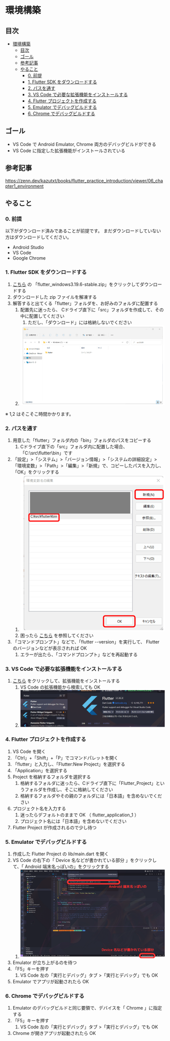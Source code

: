 # 環境構築

## 目次

- [環境構築](#環境構築)
  - [目次](#目次)
  - [ゴール](#ゴール)
  - [参考記事](#参考記事)
  - [やること](#やること)
    - [0. 前提](#0-前提)
    - [1. Flutter SDK をダウンロードする](#1-flutter-sdk-をダウンロードする)
    - [2. パスを通す](#2-パスを通す)
    - [3. VS Code で必要な拡張機能をインストールする](#3-vs-code-で必要な拡張機能をインストールする)
    - [4. Flutter プロジェクトを作成する](#4-flutter-プロジェクトを作成する)
    - [5. Emulator でデバッグビルドする](#5-emulator-でデバッグビルドする)
    - [6. Chrome でデバッグビルドする](#6-chrome-でデバッグビルドする)

## ゴール

- VS Code で Android Emulator, Chrome 両方のデバッグビルドができる
- VS Code に指定した拡張機能がインストールされている

## 参考記事

<https://zenn.dev/kazutxt/books/flutter_practice_introduction/viewer/06_chapter1_environment>

## やること

### 0. 前提

以下がダウンロード済みであることが前提です。
まだダウンロードしていない方はダウンロードしてください。

- Android Studio
- VS Code
- Google Chrome

### 1. Flutter SDK をダウンロードする

1. [こちら](https://docs.flutter.dev/get-started/install/windows/mobile?tab=download#install-the-flutter-sdk) の 「flutter_windows3.19.6-stable.zip」をクリックしてダウンロードする
2. ダウンロードした zip ファイルを解凍する
3. 解答すると出てくる「flutter」フォルダを、お好みのフォルダに配置する
   1. 配置先に迷ったら、 Cドライブ直下に「src」フォルダを作成して、その中に配置してください
      1. ただし、「ダウンロード」には格納しないでください
   2. ![alt text](./素材/環境構築/flutter_sdk_配置先.png)

※ 1,2 はそこそこ時間かかります。

### 2. パスを通す

1. 用意した「flutter」フォルダ内の「bin」フォルダのパスをコピーする
   1. Cドライブ直下の「src」フォルダ内に配置した場合、「C:\src\flutter\bin」です
2. 「設定」>「システム」>「バージョン情報」>「システムの詳細設定」>「環境変数」>「Path」>「編集」>「新規」で、コピーしたパスを入力し、「OK」をクリックする
   1. ![alt text](./素材/環境構築/環境変数にflutterを追加.png)
   2. 困ったら [こちら](https://zenn.dev/kazutxt/books/flutter_practice_introduction/viewer/06_chapter1_environment#2.-fluttersdkのインストール) を参照してください
3. 「コマンドプロンプト」などで、「flutter --version」を実行して、 Flutter のバージョンなどが表示されれば OK
   1. エラーが出たら、「コマンドプロンプト」などを再起動する

### 3. VS Code で必要な拡張機能をインストールする

1. [こちら](https://marketplace.visualstudio.com/items?itemName=Dart-Code.flutter) をクリックして、拡張機能をインストールする
   1. VS Code の拡張機能から検索しても OK
   2. ![alt text](./素材/環境構築/flutter_拡張.png)

### 4. Flutter プロジェクトを作成する

1. VS Code を開く
2. 「Ctrl」+「Shift」+「P」でコマンドパレットを開く
3. 「flutter」と入力し、「Flutter:New Project」を選択する
4. 「Application」を選択する
5. Project を格納するフォルダを選択する
   1. 格納するフォルダに迷ったら、Cドライブ直下に「Flutter_Project」というフォルダを作成し、そこに格納してください
   2. 格納するフォルダやその親のフォルダには「日本語」を含めないでください
6. プロジェクト名を入力する
   1. 迷ったらデフォルトのままで OK （ flutter_application_1 ）
   2. プロジェクト名には「日本語」を含めないでください
7. Flutter Project が作成されるので少し待つ

### 5. Emulator でデバッグビルドする

1. 作成した Flutter Project の lib/main.dart を開く
2. VS Code の右下の「 Device 名などが書かれている部分 」をクリックして、「 Android 端末名っぽいの」をクリックする
   1. ![alt text](./素材/環境構築/vscode_select_device.png)
3. Emulator が立ち上がるのを待つ
4. 「F5」キーを押す
   1. VS Code 左の「実行とデバッグ」タブ >「実行とデバッグ」でも OK
5. Emulator でアプリが起動されたら OK

### 6. Chrome でデバッグビルドする

1. Emulator のデバッグビルドと同じ要領で、デバイスを「 Chrome 」に指定する
2. 「F5」キーを押す
   1. VS Code 左の「実行とデバッグ」タブ >「実行とデバッグ」でも OK
3. Chrome が開きアプリが起動されたら OK
